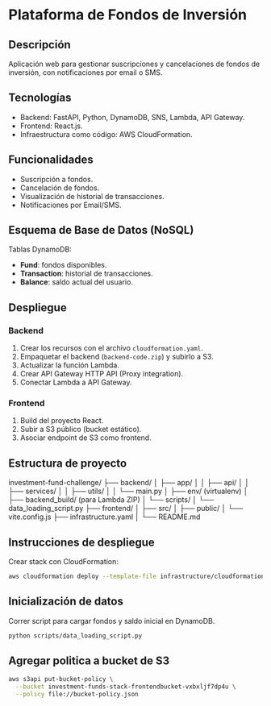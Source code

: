 # Plataforma de Fondos de Inversión

## Descripción

Aplicación web para gestionar suscripciones y cancelaciones de fondos de inversión, con notificaciones por email o SMS.

## Tecnologías
- Backend: FastAPI, Python, DynamoDB, SNS, Lambda, API Gateway.
- Frontend: React.js.
- Infraestructura como código: AWS CloudFormation.

## Funcionalidades
- Suscripción a fondos.
- Cancelación de fondos.
- Visualización de historial de transacciones.
- Notificaciones por Email/SMS.

## Esquema de Base de Datos (NoSQL)

Tablas DynamoDB:
- **Fund**: fondos disponibles.
- **Transaction**: historial de transacciones.
- **Balance**: saldo actual del usuario.

## Despliegue

### Backend

1. Crear los recursos con el archivo `cloudformation.yaml`.
2. Empaquetar el backend (`backend-code.zip`) y subirlo a S3.
3. Actualizar la función Lambda.
4. Crear API Gateway HTTP API (Proxy integration).
5. Conectar Lambda a API Gateway.

### Frontend

1. Build del proyecto React.
2. Subir a S3 público (bucket estático).
3. Asociar endpoint de S3 como frontend.


## Estructura de proyecto

investment-fund-challenge/
├── backend/
│   ├── app/
│   │   ├── api/
│   │   ├── services/
│   │   ├── utils/
│   │   └── main.py
│   ├── env/ (virtualenv)
│   ├── backend_build/ (para Lambda ZIP)
│   └── scripts/
│       └── data_loading_script.py
├── frontend/
│   ├── src/
│   ├── public/
│   └── vite.config.js
├── infrastructure.yaml
│ 
└── README.md

## Instrucciones de despliegue
Crear stack con CloudFormation:

```bash
aws cloudformation deploy --template-file infrastructure/cloudformation.yaml --stack-name investment-fund-challenge --capabilities CAPABILITY_NAMED_IAM
```
## Inicialización de datos

Correr script para cargar fondos y saldo inicial en DynamoDB.

```bash
python scripts/data_loading_script.py
```


## Agregar politica a bucket de S3


```bash
aws s3api put-bucket-policy \
  --bucket investment-funds-stack-frontendbucket-vxbxljf7dp4u \
  --policy file://bucket-policy.json

```

